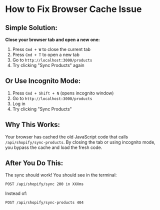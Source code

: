 # How to Fix Browser Cache Issue

## Simple Solution:

**Close your browser tab and open a new one:**

1. Press `Cmd + W` to close the current tab
2. Press `Cmd + T` to open a new tab
3. Go to `http://localhost:3000/products`
4. Try clicking "Sync Products" again

## Or Use Incognito Mode:

1. Press `Cmd + Shift + N` (opens incognito window)
2. Go to `http://localhost:3000/products`
3. Log in
4. Try clicking "Sync Products"

## Why This Works:

Your browser has cached the old JavaScript code that calls `/api/shopify/sync-products`. 
By closing the tab or using incognito mode, you bypass the cache and load the fresh code.

## After You Do This:

The sync should work! You should see in the terminal:
```
POST /api/shopify/sync 200 in XXXms
```

Instead of:
```
POST /api/shopify/sync-products 404
```

